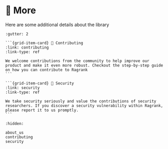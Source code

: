 # 🔗 More

Here are some additional details about the library

````{grid}
:gutter: 2

```{grid-item-card} 🥹 Contributing
:link: contributing
:link-type: ref

We welcome contributions from the community to help improve our product and make it even more robust. Checkout the step-by-step guide on how you can contribute to Ragrank
```

```{grid-item-card} 📁 Security
:link: security
:link-type: ref

We take security seriously and value the contributions of security researchers. If you discover a security vulnerability within Ragrank, please report it to us promptly.
```

````

```{toctree}
:hidden:

about_us
contributing
security
```